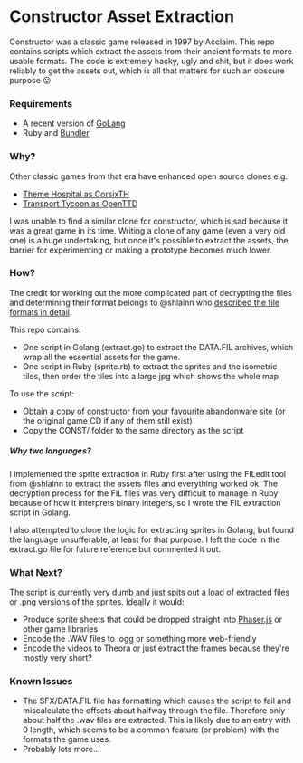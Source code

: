 # Constructor Asset Extraction
Constructor was a classic game released in 1997 by Acclaim. This repo contains scripts which extract the assets from their ancient formats to more usable formats. The code is extremely hacky, ugly and shit, but it does work reliably to get the assets out, which is all that matters for such an obscure purpose :stuck_out_tongue:

### Requirements
* A recent version of [GoLang](//www.golang.org)
* Ruby and [Bundler](//bundler.io)

### Why?
Other classic games from that era have enhanced open source clones e.g.

* [Theme Hospital as CorsixTH](//github.com/CorsixTH)
* [Transport Tycoon as OpenTTD](//www.openttd.org/en/)

I was unable to find a similar clone for constructor, which is sad because it was a great game in its time. Writing a clone of any game (even a very old one) is a huge undertaking, but once it's possible to extract the assets, the barrier for experimenting or making a prototype becomes much lower.

### How?
The credit for working out the more complicated part of decrypting the files and determining their format belongs to @shlainn who [described the file formats in detail](https://github.com/shlainn/game-file-formats).

This repo contains:
* One script in Golang (extract.go) to extract the DATA.FIL archives, which wrap all the essential assets for the game.
* One script in Ruby (sprite.rb) to extract the sprites and the isometric tiles, then order the tiles into a large jpg which shows the whole map

To use the script:
* Obtain a copy of constructor from your favourite abandonware site (or the original game CD if any of them still exist)
* Copy the CONST/ folder to the same directory as the script

##### Why two languages?
I implemented the sprite extraction in Ruby first after using the FILedit tool from @shlainn to extract the assets files and everything worked ok. The decryption process for the FIL files was very difficult to manage in Ruby because of how it interprets binary integers, so I wrote the FIL extraction script in Golang.

I also attempted to clone the logic for extracting sprites in Golang, but found the language unsufferable, at least for that purpose. I left the code in the extract.go file for future reference but commented it out.

### What Next?
The script is currently very dumb and just spits out a load of extracted files or .png versions of the sprites. Ideally it would:
* Produce sprite sheets that could be dropped straight into [Phaser.js](http://phaser.io/) or other game libraries
* Encode the .WAV files to .ogg or something more web-friendly
* Encode the videos to Theora or just extract the frames because they're mostly very short?

### Known Issues
* The SFX/DATA.FIL file has formatting which causes the script to fail and miscalculate the offsets about halfway through the file. Therefore only about half the .wav files are extracted. This is likely due to an entry with 0 length, which seems to be a common feature (or problem) with the formats the game uses.
* Probably lots more...



